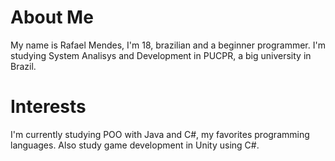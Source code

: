 # About Me
My name is Rafael Mendes, I'm 18, brazilian and a beginner programmer. I'm studying System Analisys and Development in PUCPR, a big university in Brazil.
# Interests
I'm currently studying POO with Java and C#, my favorites programming languages. Also study game development in Unity using C#.
